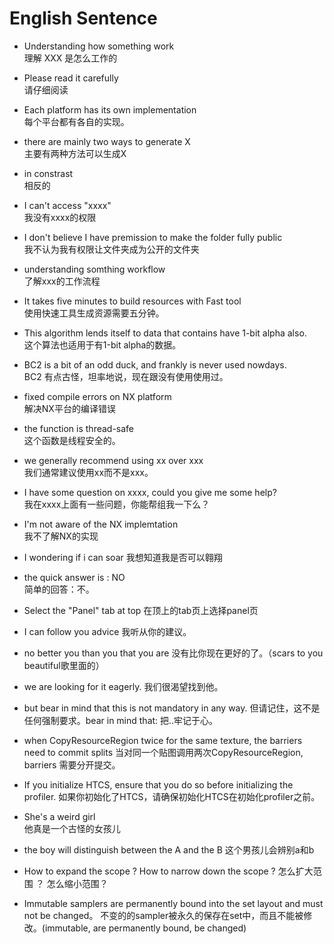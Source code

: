 # English Sentence

* Understanding how something work  
  理解 XXX 是怎么工作的  

* Please read it carefully  
  请仔细阅读  

* Each platform has its own implementation   
  每个平台都有各自的实现。
  
* there are mainly two ways to generate X  
  主要有两种方法可以生成X

* in constrast  
  相反的
  
* I can't access "xxxx"  
  我没有xxxx的权限  

* I don't believe I have premission to make the folder fully public  
  我不认为我有权限让文件夹成为公开的文件夹

* understanding somthing workflow  
  了解xxx的工作流程

* It takes five minutes to build resources with Fast tool  
  使用快速工具生成资源需要五分钟。

* This algorithm lends itself to data that contains have 1-bit alpha also.  
  这个算法也适用于有1-bit alpha的数据。
  
* BC2 is a bit of an odd duck, and frankly is never used nowdays.  
  BC2 有点古怪，坦率地说，现在跟没有使用使用过。

* fixed compile errors on NX platform  
  解决NX平台的编译错误

* the function is thread-safe  
  这个函数是线程安全的。

* we generally recommend using xx over xxx  
  我们通常建议使用xx而不是xxx。

* I have some question on xxxx, could you give me some help?  
  我在xxxx上面有一些问题，你能帮组我一下么？

* I'm not aware of the NX implemtation  
  我不了解NX的实现  
  
* I wondering if i can soar
  我想知道我是否可以翱翔
  
* the quick answer is : NO  
  简单的回答：不。

* Select the "Panel" tab at top
  在顶上的tab页上选择panel页

* I can follow you advice
  我听从你的建议。

* no better you than you that you are
  没有比你现在更好的了。（scars to you beautiful歌里面的）

* we are looking for it eagerly.
  我们很渴望找到他。

* but bear in mind that this is not mandatory in any way.
   但请记住，这不是任何强制要求。bear in mind that: 把..牢记于心。

* when CopyResourceRegion twice for the same texture, the barriers need to commit splits
  当对同一个贴图调用两次CopyResourceRegion, barriers 需要分开提交。

* If you initialize HTCS, ensure that you do so before initializing the profiler.
  如果你初始化了HTCS，请确保初始化HTCS在初始化profiler之前。

* She's a weird girl  
  他真是一个古怪的女孩儿

* the boy will distinguish between the A and the B
  这个男孩儿会辨别a和b

* How to expand the scope ? How to narrow down the scope ?
  怎么扩大范围 ？ 怎么缩小范围？

* Immutable samplers are permanently bound into the set layout and must not be changed。
  不变的的sampler被永久的保存在set中，而且不能被修改。(immutable, are permanently bound, be changed)